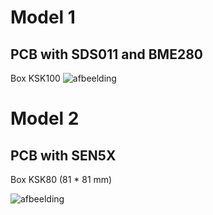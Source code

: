 
# Model 1 

## PCB with SDS011 and BME280
Box KSK100
![afbeelding](https://github.com/user-attachments/assets/b8538406-e545-465e-a4d2-915dcfe98ffe)


# Model 2

## PCB with SEN5X
Box KSK80 (81 * 81 mm)

![afbeelding](https://github.com/user-attachments/assets/bd371b50-3faf-43ba-bf34-96bd3a9912cc)


